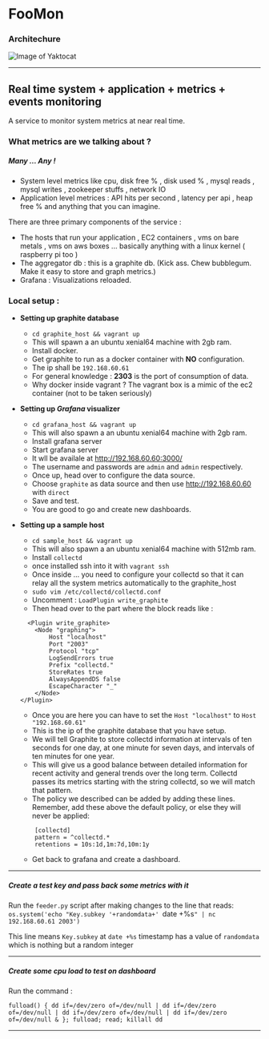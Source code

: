 # FooMon

### Architechure
![Image of Yaktocat](https://i.imgur.com/ZeQGC3U.png)

---
## Real time system + application + metrics + events monitoring

A service to monitor system metrics at near real time.

### What metrics are we talking about ?

##### Many ... Any !
- System level metrics like cpu, disk free % , disk used % , mysql reads , mysql writes , zookeeper stuffs , network IO
- Application level metrices : API hits per second , latency per api , heap free % and anything that you can imagine.

There are three primary components of the service :
- The hosts that run your application , EC2 containers , vms on bare metals , vms on aws boxes ... basically anything with a linux kernel ( raspberry pi too )
- The aggregator db : this is a graphite db. (Kick ass. Chew bubblegum. Make it easy to store and graph metrics.)
- Grafana : Visualizations reloaded.

### Local setup :

- **Setting up graphite database**
  - `cd graphite_host && vagrant up`
  - This will spawn a an ubuntu xenial64 machine with 2gb ram.
  - Install docker.
  - Get graphite to run as a docker container with **NO** configuration.
  - The ip shall be `192.168.60.61`
  - For general knowledge : **2303** is the port of consumption of data.
  - Why docker inside vagrant ?  The vagrant box is a mimic of the ec2 container (not to be taken seriously)


- **Setting up _Grafana_ visualizer**
  - `cd grafana_host && vagrant up`
  - This will also spawn a an ubuntu xenial64 machine with 2gb ram.
  - Install grafana server
  - Start grafana server
  - It wll be availale at http://192.168.60.60:3000/
  - The username and passwords are `admin` and `admin` respectively.
  - Once up, head over to configure the data source.
  - Choose `graphite` as data source and then use http://192.168.60.60 with `direct`
  - Save and test.
  - You are good to go and create new dashboards.


- **Setting up a sample host**
  - `cd sample_host && vagrant up`
  - This will also spawn a an ubuntu xenial64 machine with 512mb ram.
  - Install `collectd`
  - once installed ssh into it with `vagrant ssh`
  - Once inside ... you need to configure your collectd so that it can relay all the system metrics automatically to the graphite_host
  - `sudo vim /etc/collectd/collectd.conf`
  - Uncomment : `LoadPlugin write_graphite`
  - Then head over to the part where the block reads like :
  ```
    <Plugin write_graphite>
      <Node "graphing">
          Host "localhost"
          Port "2003"
          Protocol "tcp"
          LogSendErrors true
          Prefix "collectd."
          StoreRates true
          AlwaysAppendDS false
          EscapeCharacter "_"
      </Node>
  </Plugin>
  ```
  
  - Once you are here you can have to set the `Host "localhost"` to `Host "192.168.60.61"`
  - This is the ip of the graphite database that you have setup.
  - We will tell Graphite to store collectd information at intervals of ten seconds for one day, at one minute for seven days, and intervals of ten minutes for one year.
  - This will give us a good balance between detailed information for recent activity and general trends over the long term. Collectd passes its metrics starting with the string collectd, so we will match that pattern.
  - The policy we described can be added by adding these lines. Remember, add these above the default policy, or else they will never be applied:
  
  ```
      [collectd]
      pattern = ^collectd.*
      retentions = 10s:1d,1m:7d,10m:1y
  ```
  
  - Get back to grafana and create a dashboard.

---

##### Create a test key and pass back some metrics with it

Run the `feeder.py` script after making changes to the line that reads:
`os.system('echo "Key.subkey '+randomdata+' `date +%s`" | nc 192.168.60.61 2003')`

This line means `Key.subkey` at `date +%s` timestamp has a value of `randomdata`
which is nothing but a random integer

---

##### Create some cpu load to test on dashboard

Run the command :

`fulload() { dd if=/dev/zero of=/dev/null | dd if=/dev/zero of=/dev/null | dd if=/dev/zero of=/dev/null | dd if=/dev/zero of=/dev/null & }; fulload; read; killall dd`

---
